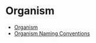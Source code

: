 # Organism

- [Organism](../organism/organism.md)
- [Organism Naming Conventions](../organism/organism-naming-conventions.md)
